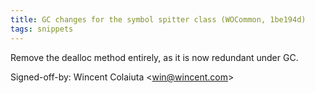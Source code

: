 ```yaml
---
title: GC changes for the symbol spitter class (WOCommon, 1be194d)
tags: snippets
---
```


Remove the dealloc method entirely, as it is now redundant under GC.

Signed-off-by: Wincent Colaiuta &lt;win@wincent.com&gt;
